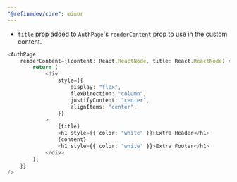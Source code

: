```yaml
---
"@refinedev/core": minor
---
```


-   `title` prop added to `AuthPage`'s `renderContent` prop to use in the custom content.

```ts
<AuthPage
    renderContent={(content: React.ReactNode, title: React.ReactNode) => {
        return (
            <div
                style={{
                    display: "flex",
                    flexDirection: "column",
                    justifyContent: "center",
                    alignItems: "center",
                }}
            >
                {title}
                <h1 style={{ color: "white" }}>Extra Header</h1>
                {content}
                <h1 style={{ color: "white" }}>Extra Footer</h1>
            </div>
        );
    }}
/>
```
